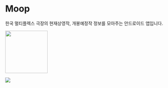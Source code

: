 # Moop

한국 멀티플렉스 극장의 현재상영작, 개봉예정작 정보를 모아주는 안드로이드 앱입니다.

<a href='https://play.google.com/store/apps/details?id=soup.movie'><img width="135px" src='https://play.google.com/intl/ja/badges/images/generic/en_badge_web_generic.png'/></a>

<a href='https://github.com/fornewid/Moop-Android'>
<img src="https://img.icons8.com/windows/32/000000/github.png">
</a>
